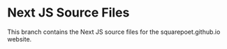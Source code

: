 # Next JS Source Files
This branch contains the Next JS source files for the squarepoet.github.io website.

